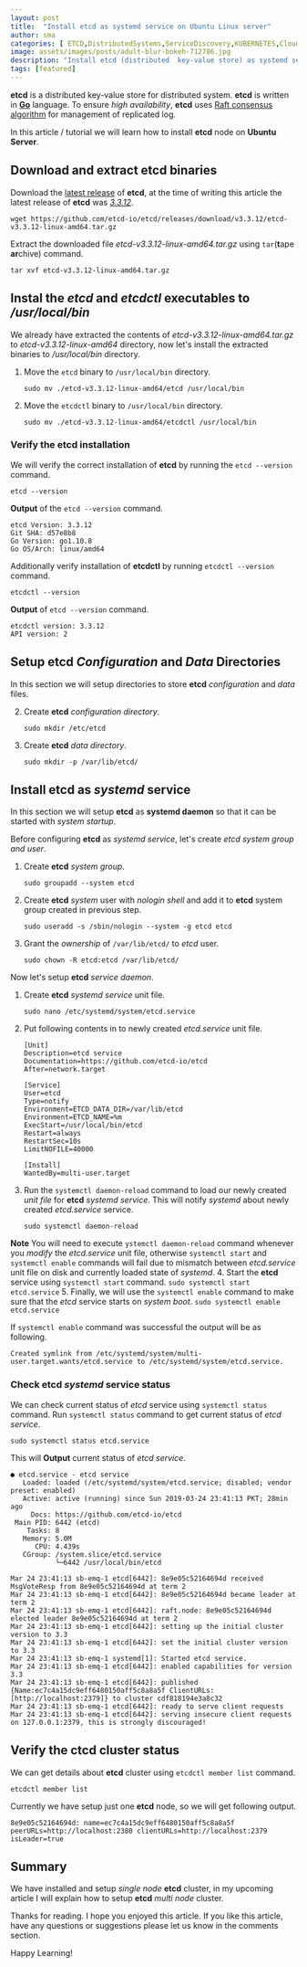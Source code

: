 ```yaml
---
layout: post
title:  "Install etcd as systemd service on Ubuntu Linux server"
author: sma
categories: [ ETCD,DistributedSystems,ServiceDiscovery,KUBERNETES,Cloud ]
image: assets/images/posts/adult-blur-bokeh-712786.jpg
description: "Install etcd (distributed  key-value store) as systemd service on Ubuntu Linux Server"
tags: [featured]
---
```


**etcd** is a distributed key-value store for distributed system. **etcd** is written in [**Go**](https://golang.org) language. To ensure *high availability*, **etcd** uses [Raft consensus algorithm](https://raft.github.io) for management of replicated log. 

In this article / tutorial we will learn how to install **etcd** node on **Ubuntu Server**.

## Download and extract etcd binaries

Download the [latest release](https://github.com/etcd-io/etcd/releases) of **etcd**, at the time of writing this article the latest release of **etcd** was *[3.3.12](https://github.com/etcd-io/etcd/releases/tag/v3.3.12)*.

```
wget https://github.com/etcd-io/etcd/releases/download/v3.3.12/etcd-v3.3.12-linux-amd64.tar.gz
```

Extract the downloaded file *etcd-v3.3.12-linux-amd64.tar.gz* using `tar`(**t**ape **ar**chive) command.

```
tar xvf etcd-v3.3.12-linux-amd64.tar.gz
```
## Instal the *etcd* and *etcdctl* executables to */usr/local/bin*

We already have extracted the contents of *etcd-v3.3.12-linux-amd64.tar.gz* to *etcd-v3.3.12-linux-amd64* directory, now let's install the extracted binaries to */usr/local/bin* directory.

1. Move the `etcd` binary to `/usr/local/bin` directory.
    ```
    sudo mv ./etcd-v3.3.12-linux-amd64/etcd /usr/local/bin 
    ```
2. Move the `etcdctl` binary to `/usr/local/bin` directory.
    ```
    sudo mv ./etcd-v3.3.12-linux-amd64/etcdctl /usr/local/bin 
    ```

### Verify the etcd installation
We will verify the correct installation of **etcd** by running the `etcd --version` command.

```
etcd --version
```
**Output** of the `etcd --version` command.

```
etcd Version: 3.3.12
Git SHA: d57e8b8
Go Version: go1.10.8
Go OS/Arch: linux/amd64
```

Additionally verify installation of **etcdctl** by running `etcdctl --version` command.

```
etcdctl --version
```

**Output** of `etcd --version` command.

```
etcdctl version: 3.3.12
API version: 2
```

## Setup etcd *Configuration* and *Data* Directories

In this section we will setup directories to store **etcd** *configuration* and *data* files.

2. Create **etcd** *configuration directory*.
    ```
    sudo mkdir /etc/etcd
    ```
2. Create **etcd** *data directory*.
    ```
    sudo mkdir -p /var/lib/etcd/
    ```

## Install etcd as *systemd* service

In this section we will setup **etcd** as **systemd daemon** so that it can be started with *system startup*.

Before configuring **etcd** as *systemd service*, let's create *etcd system  group and user*. 

1. Create **etcd** *system group*.
    ```
    sudo groupadd --system etcd
    ```
2. Create **etcd** *system* user with *nologin shell* and add it to **etcd** system group created in previous step.
    ```
    sudo useradd -s /sbin/nologin --system -g etcd etcd
    ```
3. Grant the *ownership* of `/var/lib/etcd/` to *etcd* user.
    ```
    sudo chown -R etcd:etcd /var/lib/etcd/
    ```

Now let's setup **etcd** *service daemon*.
1. Create **etcd** *systemd service* unit file.
    ```
    sudo nano /etc/systemd/system/etcd.service
    ```
2. Put following contents in to newly created *etcd.service* unit file.

    ```
    [Unit]
    Description=etcd service
    Documentation=https://github.com/etcd-io/etcd
    After=network.target

    [Service]
    User=etcd
    Type=notify
    Environment=ETCD_DATA_DIR=/var/lib/etcd
    Environment=ETCD_NAME=%m
    ExecStart=/usr/local/bin/etcd
    Restart=always
    RestartSec=10s
    LimitNOFILE=40000

    [Install]
    WantedBy=multi-user.target
    ```

3. Run the `systemctl daemon-reload` command to load our newly created *unit file* for **etcd** *systemd service*. This will notify *systemd* about newly created *etcd.service* service.
    ```
    sudo systemctl daemon-reload
    ```
**Note** You will need to execute `ystemctl daemon-reload` command whenever you *modify* the *etcd.service* unit file, otherwise `systemctl start` and `systemctl enable` commands will fail due to mismatch between *etcd.service* unit file on disk and currently loaded state of *systemd*.
4. Start the **etcd** service using `systemctl start` command.
    ```
    sudo systemctl start etcd.service
    ```
5. Finally, we will use the `systemctl enable` command to make sure that the *etcd* service starts on *system boot*.
    ```
    sudo systemctl enable etcd.service
    ```

If `systemctl enable` command was successful the output will be as following.

```
Created symlink from /etc/systemd/system/multi-user.target.wants/etcd.service to /etc/systemd/system/etcd.service.
```

### Check etcd *systemd* service status
We can check current status of *etcd* service using `systemctl status` command. Run `systemctl status` command to get current status of *etcd service*.

```
sudo systemctl status etcd.service
```

This will **Output** current status of *etcd service*.

```
● etcd.service - etcd service
   Loaded: loaded (/etc/systemd/system/etcd.service; disabled; vendor preset: enabled)
   Active: active (running) since Sun 2019-03-24 23:41:13 PKT; 28min ago
     Docs: https://github.com/etcd-io/etcd
 Main PID: 6442 (etcd)
    Tasks: 8
   Memory: 5.0M
      CPU: 4.439s
   CGroup: /system.slice/etcd.service
           └─6442 /usr/local/bin/etcd

Mar 24 23:41:13 sb-emq-1 etcd[6442]: 8e9e05c52164694d received MsgVoteResp from 8e9e05c52164694d at term 2
Mar 24 23:41:13 sb-emq-1 etcd[6442]: 8e9e05c52164694d became leader at term 2
Mar 24 23:41:13 sb-emq-1 etcd[6442]: raft.node: 8e9e05c52164694d elected leader 8e9e05c52164694d at term 2
Mar 24 23:41:13 sb-emq-1 etcd[6442]: setting up the initial cluster version to 3.3
Mar 24 23:41:13 sb-emq-1 etcd[6442]: set the initial cluster version to 3.3
Mar 24 23:41:13 sb-emq-1 systemd[1]: Started etcd service.
Mar 24 23:41:13 sb-emq-1 etcd[6442]: enabled capabilities for version 3.3
Mar 24 23:41:13 sb-emq-1 etcd[6442]: published {Name:ec7c4a15dc9eff6480150aff5c8a8a5f ClientURLs:[http://localhost:2379]} to cluster cdf818194e3a8c32
Mar 24 23:41:13 sb-emq-1 etcd[6442]: ready to serve client requests
Mar 24 23:41:13 sb-emq-1 etcd[6442]: serving insecure client requests on 127.0.0.1:2379, this is strongly discouraged!
```
## Verify the ctcd cluster status

We can get details about **etcd** cluster using `etcdctl member list` command.

```
etcdctl member list
```

Currently we have setup just one **etcd** node, so we will get following output.

```
8e9e05c52164694d: name=ec7c4a15dc9eff6480150aff5c8a8a5f peerURLs=http://localhost:2380 clientURLs=http://localhost:2379 isLeader=true
```

## Summary
We have installed and setup *single node* **etcd** cluster, in my upcoming article I will explain how to setup **etcd** *multi node* cluster.

Thanks for reading. I hope you enjoyed this article. If you like this article, have any questions or suggestions please let us know in the comments section.

Happy Learning!